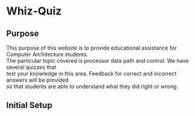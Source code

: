 # Whiz-Quiz

## Purpose

This purpose of this website is to provide educational assistance for Computer Architecture students.  
The particular topic covered is processor data path and control. We have several quizzes that  
test your knowledge in this area. Feedback for correct and incorrect answers will be provided  
so that students are able to understand what they did right or wrong.  

## Initial Setup
